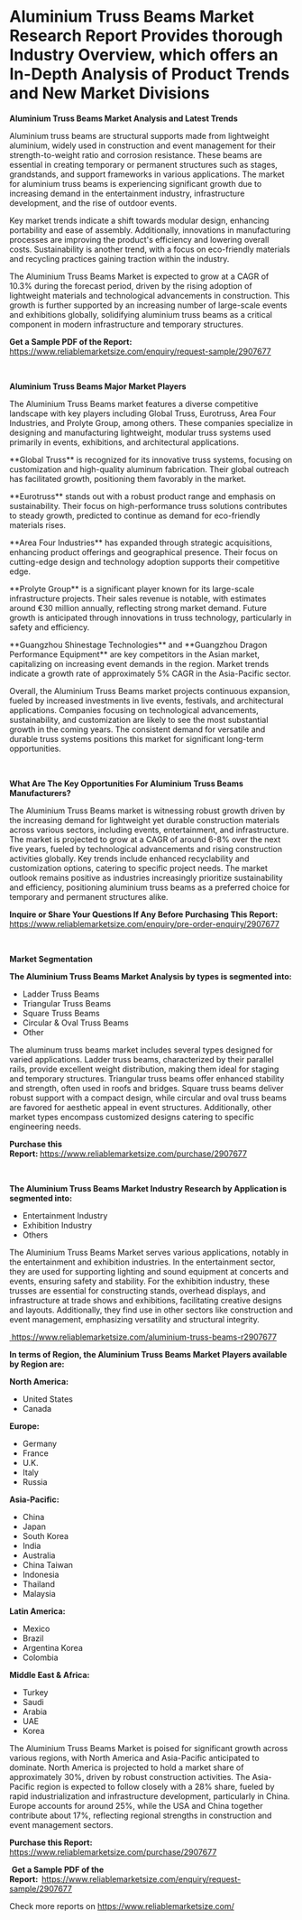 <p><h1>Aluminium Truss Beams Market Research Report Provides thorough Industry Overview, which offers an In-Depth Analysis of Product Trends and New Market Divisions</h1></p><p><strong>Aluminium Truss Beams Market Analysis and Latest Trends</strong></p>
<p><p>Aluminium truss beams are structural supports made from lightweight aluminium, widely used in construction and event management for their strength-to-weight ratio and corrosion resistance. These beams are essential in creating temporary or permanent structures such as stages, grandstands, and support frameworks in various applications. The market for aluminium truss beams is experiencing significant growth due to increasing demand in the entertainment industry, infrastructure development, and the rise of outdoor events. </p><p>Key market trends indicate a shift towards modular design, enhancing portability and ease of assembly. Additionally, innovations in manufacturing processes are improving the product's efficiency and lowering overall costs. Sustainability is another trend, with a focus on eco-friendly materials and recycling practices gaining traction within the industry. </p><p>The Aluminium Truss Beams Market is expected to grow at a CAGR of 10.3% during the forecast period, driven by the rising adoption of lightweight materials and technological advancements in construction. This growth is further supported by an increasing number of large-scale events and exhibitions globally, solidifying aluminium truss beams as a critical component in modern infrastructure and temporary structures.</p></p>
<p><strong>Get a Sample PDF of the Report:&nbsp;</strong> <a href="https://www.reliablemarketsize.com/enquiry/request-sample/2907677?utm_campaign=3365&utm_medium=2&utm_source=Github&utm_content=ia&utm_term=12032025&utm_id=aluminium-truss-beams">https://www.reliablemarketsize.com/enquiry/request-sample/2907677</a></p>
<p>&nbsp;</p>
<p><strong>Aluminium Truss Beams Major Market Players</strong></p>
<p><p>The Aluminium Truss Beams market features a diverse competitive landscape with key players including Global Truss, Eurotruss, Area Four Industries, and Prolyte Group, among others. These companies specialize in designing and manufacturing lightweight, modular truss systems used primarily in events, exhibitions, and architectural applications.</p><p>**Global Truss** is recognized for its innovative truss systems, focusing on customization and high-quality aluminum fabrication. Their global outreach has facilitated growth, positioning them favorably in the market.</p><p>**Eurotruss** stands out with a robust product range and emphasis on sustainability. Their focus on high-performance truss solutions contributes to steady growth, predicted to continue as demand for eco-friendly materials rises.</p><p>**Area Four Industries** has expanded through strategic acquisitions, enhancing product offerings and geographical presence. Their focus on cutting-edge design and technology adoption supports their competitive edge.</p><p>**Prolyte Group** is a significant player known for its large-scale infrastructure projects. Their sales revenue is notable, with estimates around €30 million annually, reflecting strong market demand. Future growth is anticipated through innovations in truss technology, particularly in safety and efficiency.</p><p>**Guangzhou Shinestage Technologies** and **Guangzhou Dragon Performance Equipment** are key competitors in the Asian market, capitalizing on increasing event demands in the region. Market trends indicate a growth rate of approximately 5% CAGR in the Asia-Pacific sector.</p><p>Overall, the Aluminium Truss Beams market projects continuous expansion, fueled by increased investments in live events, festivals, and architectural applications. Companies focusing on technological advancements, sustainability, and customization are likely to see the most substantial growth in the coming years. The consistent demand for versatile and durable truss systems positions this market for significant long-term opportunities.</p></p>
<p>&nbsp;</p>
<p><strong>What Are The Key Opportunities For Aluminium Truss Beams Manufacturers?</strong></p>
<p><p>The Aluminium Truss Beams market is witnessing robust growth driven by the increasing demand for lightweight yet durable construction materials across various sectors, including events, entertainment, and infrastructure. The market is projected to grow at a CAGR of around 6-8% over the next five years, fueled by technological advancements and rising construction activities globally. Key trends include enhanced recyclability and customization options, catering to specific project needs. The market outlook remains positive as industries increasingly prioritize sustainability and efficiency, positioning aluminium truss beams as a preferred choice for temporary and permanent structures alike.</p></p>
<p><strong>Inquire or Share Your Questions If Any Before Purchasing This Report:</strong> <a href="https://www.reliablemarketsize.com/enquiry/pre-order-enquiry/2907677?utm_campaign=3365&utm_medium=2&utm_source=Github&utm_content=ia&utm_term=12032025&utm_id=aluminium-truss-beams">https://www.reliablemarketsize.com/enquiry/pre-order-enquiry/2907677</a></p>
<p>&nbsp;</p>
<p><strong>Market Segmentation</strong></p>
<p><strong>The Aluminium Truss Beams Market Analysis by types is segmented into:</strong></p>
<p><ul><li>Ladder Truss Beams</li><li>Triangular Truss Beams</li><li>Square Truss Beams</li><li>Circular & Oval Truss Beams</li><li>Other</li></ul></p>
<p><p>The aluminum truss beams market includes several types designed for varied applications. Ladder truss beams, characterized by their parallel rails, provide excellent weight distribution, making them ideal for staging and temporary structures. Triangular truss beams offer enhanced stability and strength, often used in roofs and bridges. Square truss beams deliver robust support with a compact design, while circular and oval truss beams are favored for aesthetic appeal in event structures. Additionally, other market types encompass customized designs catering to specific engineering needs.</p></p>
<p><strong>Purchase this Report:&nbsp;</strong><a href="https://www.reliablemarketsize.com/purchase/2907677?utm_campaign=3365&utm_medium=2&utm_source=Github&utm_content=ia&utm_term=12032025&utm_id=aluminium-truss-beams">https://www.reliablemarketsize.com/purchase/2907677</a></p>
<p>&nbsp;</p>
<p><strong>The Aluminium Truss Beams Market Industry Research by Application is segmented into:</strong></p>
<p><ul><li>Entertainment Industry</li><li>Exhibition Industry</li><li>Others</li></ul></p>
<p><p>The Aluminium Truss Beams Market serves various applications, notably in the entertainment and exhibition industries. In the entertainment sector, they are used for supporting lighting and sound equipment at concerts and events, ensuring safety and stability. For the exhibition industry, these trusses are essential for constructing stands, overhead displays, and infrastructure at trade shows and exhibitions, facilitating creative designs and layouts. Additionally, they find use in other sectors like construction and event management, emphasizing versatility and structural integrity.</p></p>
<p><a href="https://www.reliablemarketsize.com/aluminium-truss-beams-r2907677?utm_campaign=3365&utm_medium=2&utm_source=Github&utm_content=ia&utm_term=12032025&utm_id=aluminium-truss-beams">&nbsp;https://www.reliablemarketsize.com/aluminium-truss-beams-r2907677</a></p>
<p><strong>In terms of Region, the Aluminium Truss Beams Market Players available by Region are:</strong></p>
<p>
    <p> <strong> North America: </strong>
        <ul>
            <li>United States</li>
            <li>Canada</li>
        </ul>
        </p> 
    <p> <strong> Europe: </strong>
        <ul>
            <li>Germany</li>
            <li>France</li>
            <li>U.K.</li>
            <li>Italy</li>
            <li>Russia</li>
        </ul>
        </p> 
    <p> <strong> Asia-Pacific: </strong>
        <ul>
            <li>China</li>
            <li>Japan</li>
            <li>South Korea</li>
            <li>India</li>
            <li>Australia</li>
            <li>China Taiwan</li>
            <li>Indonesia</li>
            <li>Thailand</li>
            <li>Malaysia</li>
        </ul>
        </p> 
    <p> <strong> Latin America: </strong>
        <ul>
            <li>Mexico</li>
            <li>Brazil</li>
            <li>Argentina Korea</li>
            <li>Colombia</li>
        </ul>
        </p> 
    <p> <strong> Middle East & Africa: </strong>
        <ul>
            <li>Turkey</li>
            <li>Saudi</li>
            <li>Arabia</li>
            <li>UAE</li>
            <li>Korea</li>
        </ul>
    </p>
    </p>
<p><p>The Aluminium Truss Beams Market is poised for significant growth across various regions, with North America and Asia-Pacific anticipated to dominate. North America is projected to hold a market share of approximately 30%, driven by robust construction activities. The Asia-Pacific region is expected to follow closely with a 28% share, fueled by rapid industrialization and infrastructure development, particularly in China. Europe accounts for around 25%, while the USA and China together contribute about 17%, reflecting regional strengths in construction and event management sectors.</p></p>
<p><strong>Purchase this Report: </strong><a href="https://www.reliablemarketsize.com/purchase/2907677?utm_campaign=3365&utm_medium=2&utm_source=Github&utm_content=ia&utm_term=12032025&utm_id=aluminium-truss-beams">https://www.reliablemarketsize.com/purchase/2907677</a></p>
<p>&nbsp;<strong>Get a Sample PDF of the Report:&nbsp;&nbsp;</strong><a href="https://www.reliablemarketsize.com/enquiry/request-sample/2907677?utm_campaign=3365&utm_medium=2&utm_source=Github&utm_content=ia&utm_term=12032025&utm_id=aluminium-truss-beams">https://www.reliablemarketsize.com/enquiry/request-sample/2907677</a></p>
<p><strong></strong></p>
<p>Check more reports on <a href="https://www.reliablemarketsize.com/?utm_campaign=3365&utm_medium=2&utm_source=Github&utm_content=ia&utm_term=12032025&utm_id=aluminium-truss-beams">https://www.reliablemarketsize.com/</a></p>